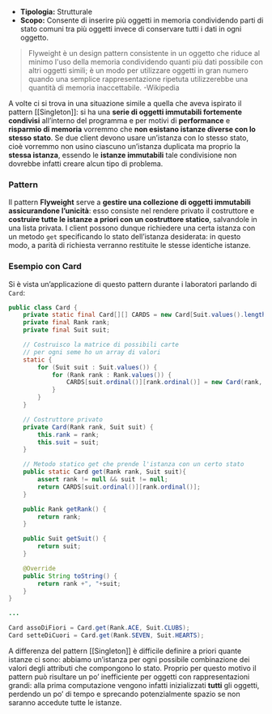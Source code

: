 - **Tipologia:** Strutturale
- **Scopo:** Consente di inserire più oggetti in memoria condividendo parti di stato comuni tra più oggetti invece di conservare tutti i dati in ogni oggetto.

> Flyweight è un design pattern consistente in un oggetto che riduce al minimo l'uso della memoria condividendo quanti più dati possibile con altri oggetti simili; è un modo per utilizzare oggetti in gran numero quando una semplice rappresentazione ripetuta utilizzerebbe una quantità di memoria inaccettabile.
> -Wikipedia

A volte ci si trova in una situazione simile a quella che aveva ispirato il pattern [[Singleton]]: si ha una **serie di oggetti immutabili fortemente condivisi** all’interno del programma e per motivi di **performance** e **risparmio di memoria** vorremmo che **non esistano istanze diverse con lo stesso stato**. Se due client devono usare un’istanza con lo stesso stato, cioè vorremmo non usino ciascuno un’istanza duplicata ma proprio la **stessa istanza**, essendo le **istanze immutabili** tale condivisione non dovrebbe infatti creare alcun tipo di problema.

### Pattern

Il pattern **Flyweight** serve a **gestire una collezione di oggetti immutabili assicurandone l’unicità**: esso consiste nel rendere privato il costruttore e **costruire tutte le istanze a priori con un costruttore statico**, salvandole in una lista privata. 
I client possono dunque richiedere una certa istanza con un metodo `get` specificando lo stato dell’istanza desiderata: in questo modo, a parità di richiesta verranno restituite le stesse identiche istanze.

### Esempio con Card

Si è vista un’applicazione di questo pattern durante i laboratori parlando di `Card`:
```java
public class Card {
    private static final Card[][] CARDS = new Card[Suit.values().length][Rank.values().length];
    private final Rank rank;
    private final Suit suit;

	// Costruisco la matrice di possibili carte
    // per ogni seme ho un array di valori
    static {
        for (Suit suit : Suit.values()) {
            for (Rank rank : Rank.values()) {
                CARDS[suit.ordinal()][rank.ordinal()] = new Card(rank, suit);
            }
        }
    }

    // Costruttore privato
    private Card(Rank rank, Suit suit) {
        this.rank = rank;
        this.suit = suit;
    }

    // Metodo statico get che prende l'istanza con un certo stato
    public static Card get(Rank rank, Suit suit){
        assert rank != null && suit != null;
        return CARDS[suit.ordinal()][rank.ordinal()];
    }

    public Rank getRank() {
        return rank;
    }

    public Suit getSuit() {
        return suit;
    }

    @Override
    public String toString() {
        return rank +", "+suit;
    }
}

...

Card assoDiFiori = Card.get(Rank.ACE, Suit.CLUBS);
Card setteDiCuori = Card.get(Rank.SEVEN, Suit.HEARTS);
```

A differenza del pattern [[Singleton]] è difficile definire a priori quante istanze ci sono: abbiamo un’istanza per ogni possibile combinazione dei valori degli attributi che compongono lo stato. Proprio per questo motivo il pattern può risultare un po’ inefficiente per oggetti con rappresentazioni grandi: alla prima computazione vengono infatti inizializzati **tutti** gli oggetti, perdendo un po’ di tempo e sprecando potenzialmente spazio se non saranno accedute tutte le istanze.
